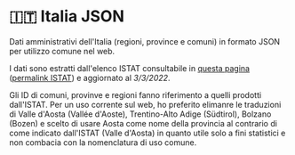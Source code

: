 # 🇮🇹 Italia JSON

Dati amministrativi dell'Italia (regioni, province e comuni) in formato JSON per utilizzo comune nel web.

I dati sono estratti dall'elenco ISTAT consultabile in [questa pagina](https://www.istat.it/it/archivio/6789) ([permalink ISTAT](https://www.istat.it/storage/codici-unita-amministrative/Elenco-comuni-italiani.csv)) e aggiornato al *3/3/2022*.

Gli ID di comuni, provinve e regioni fanno riferimento a quelli prodotti dall'ISTAT.
Per un uso corrente sul web, ho preferito elimanre le traduzioni di Valle d'Aosta (Vallée d'Aoste), Trentino-Alto Adige (Südtirol), Bolzano (Bozen) e scelto di usare Aosta come nome della provincia al contrario di come indicato dall'ISTAT (Valle d'Aosta) in quanto utile solo a fini statistici e non combacia con la nomenclatura di uso comune.
